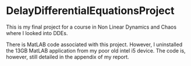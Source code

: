 # DelayDifferentialEquationsProject
This is my final project for a course in Non Linear Dynamics and Chaos where I looked into DDEs.

There is MatLAB code associated with this project. However, I uninstalled the 13GB MatLAB application from my poor old intel i5 device. The code is, however, still detailed in the appendix of my report.
